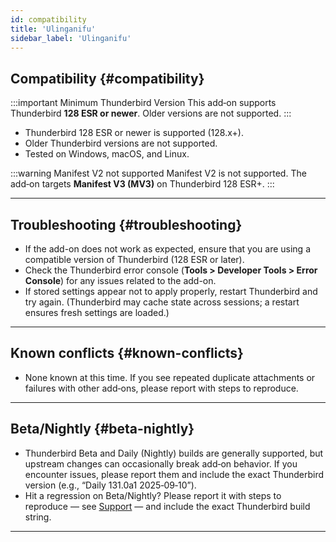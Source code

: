 ```yaml
---
id: compatibility
title: 'Ulinganifu'
sidebar_label: 'Ulinganifu'
---
```


## Compatibility {#compatibility}

:::important Minimum Thunderbird Version
This add‑on supports Thunderbird **128 ESR or newer**. Older versions are not supported.
:::

- Thunderbird 128 ESR or newer is supported (128.x+).
- Older Thunderbird versions are not supported.
- Tested on Windows, macOS, and Linux.

:::warning Manifest V2 not supported
Manifest V2 is not supported. The add‑on targets **Manifest V3 (MV3)** on Thunderbird 128 ESR+.
:::

---

## Troubleshooting {#troubleshooting}

- If the add-on does not work as expected, ensure that you are using a compatible version of Thunderbird (128 ESR or later).
- Check the Thunderbird error console (**Tools > Developer Tools > Error Console**) for any issues related to the add-on.
- If stored settings appear not to apply properly, restart Thunderbird and try again. (Thunderbird may cache state across sessions; a restart ensures fresh settings are loaded.)

---

## Known conflicts {#known-conflicts}

- None known at this time. If you see repeated duplicate attachments or failures with other add‑ons, please report with steps to reproduce.

---

## Beta/Nightly {#beta-nightly}

- Thunderbird Beta and Daily (Nightly) builds are generally supported, but upstream changes can occasionally break add‑on behavior. If you encounter issues, please report them and include the exact Thunderbird version (e.g., “Daily 131.0a1 2025‑09‑10”).
- Hit a regression on Beta/Nightly? Please report it with steps to reproduce — see [Support](support) — and include the exact Thunderbird build string.

---
